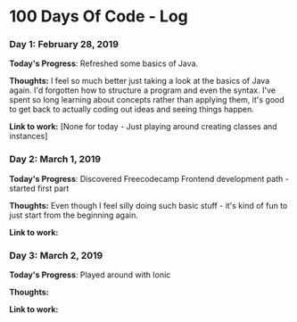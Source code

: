 # 100 Days Of Code - Log

### Day 1: February 28, 2019 

**Today's Progress**: Refreshed some basics of Java.

**Thoughts:** I feel so much better just taking a look at the basics of Java again. I'd forgotten how to structure a program and even the syntax. I've spent so long learning about concepts rather than applying them, it's good to get back to actually coding out ideas and seeing things happen.

**Link to work:** [None for today - Just playing around creating classes and instances]

### Day 2: March 1, 2019
**Today's Progress**: Discovered Freecodecamp Frontend development path - started first part

**Thoughts:** Even though I feel silly doing such basic stuff - it's kind of fun to just start from the beginning again.

**Link to work:**

### Day 3:  March 2, 2019
**Today's Progress**: Played around with Ionic

**Thoughts:** 

**Link to work:**
